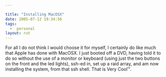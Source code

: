 ```yaml
---

title: "Installing MacOSX"
date: 2005-07-12 19:34:56
tags:
  -  personal
layout: rut
---
```


<p>For all I do not think I would choose it for myself, I certainly do like much that Apple has done with MacOSX.  I just booted off a DVD, having told it to do so without the use of a monitor or keyboard (using just the two buttons on the front and the led lights), ssh-ed in, set up a raid array, and am now installing the system, from that ssh shell.  That is Very Cool&#x2122;.</p>

